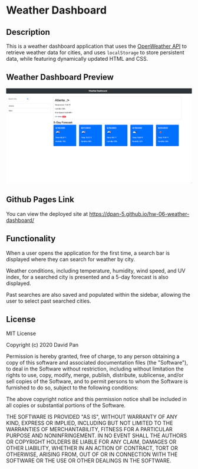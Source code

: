 # Weather Dashboard

## Description 

This is a weather dashboard application that uses the [OpenWeather API](https://openweathermap.org/api) to retrieve weather data for cities, and uses `localStorage` to store persistent data, while featuring dynamically updated HTML and CSS. 

## Weather Dashboard Preview
![Image of Screenshot](./Assets/weather-dashboard.png)

## Github Pages Link

You can view the deployed site at https://dpan-5.github.io/hw-06-weather-dashboard/

## Functionality

When a user opens the application for the first time, a search bar is displayed where they can search for weather by city.

Weather conditions, including temperature, humidity, wind speed, and UV index, for a searched city is presented and a 5-day forecast is also displayed.

Past searches are also saved and populated within the sidebar, allowing the user to select past searched cities.

## License

MIT License

Copyright (c) 2020 David Pan

Permission is hereby granted, free of charge, to any person obtaining a copy
of this software and associated documentation files (the "Software"), to deal
in the Software without restriction, including without limitation the rights
to use, copy, modify, merge, publish, distribute, sublicense, and/or sell
copies of the Software, and to permit persons to whom the Software is
furnished to do so, subject to the following conditions:

The above copyright notice and this permission notice shall be included in all
copies or substantial portions of the Software.

THE SOFTWARE IS PROVIDED "AS IS", WITHOUT WARRANTY OF ANY KIND, EXPRESS OR
IMPLIED, INCLUDING BUT NOT LIMITED TO THE WARRANTIES OF MERCHANTABILITY,
FITNESS FOR A PARTICULAR PURPOSE AND NONINFRINGEMENT. IN NO EVENT SHALL THE
AUTHORS OR COPYRIGHT HOLDERS BE LIABLE FOR ANY CLAIM, DAMAGES OR OTHER
LIABILITY, WHETHER IN AN ACTION OF CONTRACT, TORT OR OTHERWISE, ARISING FROM,
OUT OF OR IN CONNECTION WITH THE SOFTWARE OR THE USE OR OTHER DEALINGS IN THE
SOFTWARE.
